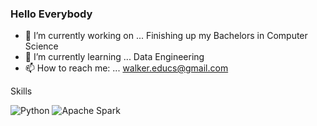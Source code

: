 ### Hello Everybody

- 🔭 I’m currently working on ... Finishing up my Bachelors in Computer Science
- 🌱 I’m currently learning ... Data Engineering
- 📫 How to reach me: ... walker.educs@gmail.com

Skills 

![Python](https://img.shields.io/badge/-Python-blue?style=flat-square&logo=python&logoColor=yellow)
![Apache Spark](https://img.shields.io/badge/-Apache%20Spark-yellow?style=flat-square&logo=Apache%20Spark)





<!--
**WCM-CS/WCM-CS** is a ✨ _special_ ✨ repository because its `README.md` (this file) appears on your GitHub profile.

Here are some ideas to get you started:

- 🔭 I’m currently working on ...
- 🌱 I’m currently learning ...
- 👯 I’m looking to collaborate on ...
- 🤔 I’m looking for help with ...
- 💬 Ask me about ...
- 📫 How to reach me: ...
- 😄 Pronouns: ...
- ⚡ Fun fact: ...
-->

